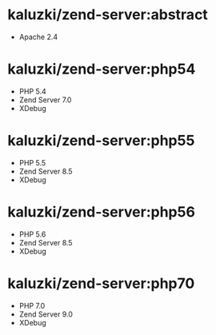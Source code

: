 # kaluzki/zend-server:abstract
* Apache 2.4

# kaluzki/zend-server:php54
* PHP 5.4
* Zend Server 7.0
* XDebug

# kaluzki/zend-server:php55
* PHP 5.5
* Zend Server 8.5
* XDebug

# kaluzki/zend-server:php56
* PHP 5.6
* Zend Server 8.5
* XDebug

# kaluzki/zend-server:php70
* PHP 7.0
* Zend Server 9.0
* XDebug